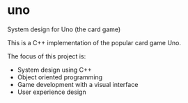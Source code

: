 # uno
System design for Uno (the card game)


This is a C++ implementation of the popular card game Uno.

The focus of this project is:
- System design using C++
- Object oriented programming 
- Game development with a visual interface
- User experience design

